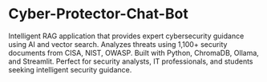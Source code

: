 # Cyber-Protector-Chat-Bot
Intelligent RAG application that provides expert cybersecurity guidance using AI and vector search. Analyzes threats using 1,100+ security documents from CISA, NIST, OWASP. Built with Python, ChromaDB, Ollama, and Streamlit. Perfect for security analysts, IT professionals, and students seeking intelligent security guidance.
